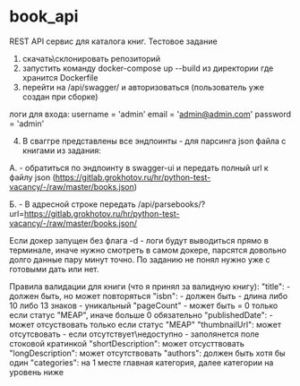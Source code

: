 # book_api
REST API сервис для каталога книг. Тестовое задание

1. скачать\склонировать репозиторий
2. запустить команду docker-compose up --build из директории где хранится Dockerfile
3. перейти на /api/swagger/ и авторизоваться (пользователь уже создан при сборке)

логи для входа:
username = 'admin' email = 'admin@admin.com' password = 'admin'

4. В сваггре представлены все эндпоинты - для парсинга json файла с книгами из задания:

А. - обратиться по эндпоинту в swagger-ui и передать полный url к файлу json (https://gitlab.grokhotov.ru/hr/python-test-vacancy/-/raw/master/books.json) 

Б. - В адресной строке передать /api/parsebooks/?url=https://gitlab.grokhotov.ru/hr/python-test-vacancy/-/raw/master/books.json/

Если докер запущен без флага -d - логи будут выводиться прямо в терминале, иначе нужно смотреть в самом докере, парсятся довольно долго данные
пару минут точно. По заданию не понял нужно уже с готовыми дать или нет.

Правила валидации для книги (что я принял за валидную книгу):
    "title": - должен быть, но может повторяться
    "isbn":  - должен быть - длина либо 10 либо 13 знаков - уникальный
    "pageCount" - может быть = 0 только если статус "MEAP", иначе больше 0 обязательно
    "publishedDate": - может отсуствовать только если статус "MEAP"
    "thumbnailUrl": может отсутсвовать - если отсутствует\недоступно - заполянется поле стоковой кратинкой 
    "shortDescription": может отсусттвовать
    "longDescription": может отсутствовать
    "authors": должен быть хотя бы один
    "categories": на 1 месте главная категория, далее категории на уровень ниже


 
